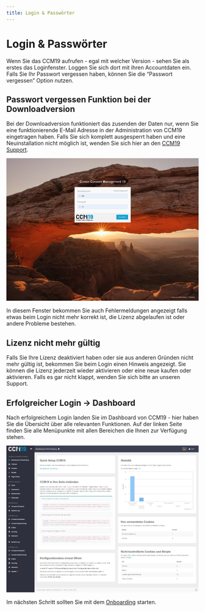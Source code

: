 ```yaml
---
title: Login & Passwörter
---
```


# Login & Passwörter

Wenn Sie das CCM19 aufrufen - egal mit welcher Version - sehen Sie als erstes das Loginfenster. Loggen Sie sich dort mit ihren Accountdaten ein. Falls Sie Ihr Passwort vergessen haben, können Sie die “Passwort vergessen” Option nutzen. 

## Passwort vergessen Funktion bei der Downloadversion

Bei der Downloadversion funktioniert das zusenden der Daten nur, wenn Sie eine funktionierende E-Mail Adresse  in der Administration von CCM19 eingetragen haben. Falls Sie sich komplett ausgesperrt haben und eine Neuinstallation nicht möglich ist, wenden Sie sich hier an den [CCM19 Support](https://www.ccm19.de/supportanfrage/).  



![screenshot-localhost-2020.09.28-23_02_35](../assets/images/screenshot-localhost-2020.09.28-23_02_35.png)

In diesem Fenster bekommen Sie auch Fehlermeldungen angezeigt falls etwas beim Login nicht mehr korrekt ist, die Lizenz abgelaufen ist oder andere Probleme bestehen.



## Lizenz nicht mehr gültig

Falls Sie Ihre Lizenz deaktiviert haben oder sie aus anderen Gründen nicht mehr gültig ist, bekommen Sie beim Login einen Hinweis angezeigt. Sie können die Lizenz jederzeit wieder aktivieren oder eine neue kaufen oder aktivieren. Falls es gar nicht klappt, wenden Sie sich bitte an unseren Support.



## Erfolgreicher Login -> Dashboard

Nach erfolgreichem Login landen Sie im Dashboard von CCM19 - hier haben Sie die Übersicht über alle relevanten Funktionen. Auf der linken Seite finden Sie alle Menüpunkte mit allen Bereichen die Ihnen zur Verfügung stehen.



![screenshot-2020.09.30-11_24_31-CCM19 - Cookie Consent Management Software](../assets/screenshot-2020.09.30-11_24_31-CCM19%20-%20Cookie%20Consent%20Management%20Software.jpg)



Im nächsten Schritt sollten Sie mit dem [Onboarding](onboarding-schritt-1.md) starten.

